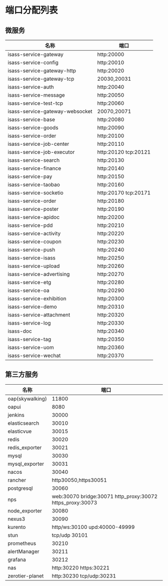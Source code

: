 # 端口分配列表

## 微服务


| 名称                            | 端口                   |
| --------------------------------- |----------------------|
| isass-service-gateway           | http:20000           |
| isass-service-config            | http:20010           |
| isass-service-gateway-http      | http:20020           |
| isass-service-gateway-tcp       | 20030,20031          |
| isass-service-auth              | http:20040           |
| isass-service-message           | http:20050           |
| isass-service-test-tcp          | http:20060           |
| isass-service-gateway-websocket | 20070,20071          |
| isass-service-base              | http:20080           |
| isass-service-goods             | http:20090           |
| isass-service-order             | http:20100           |
| isass-service-job-center        | http:20110           |
| isass-service-job-executor      | http:20120 tcp:20121 |
| isass-service-search            | http:20130           |
| isass-service-finance           | http:20140           |
| isass-service-pay               | http:20150           |
| isass-service-taobao            | http:20160           |
| isass-service-socketio          | http:20170 tcp:20171 |
| isass-service-order             | http:20180           |
| isass-service-poster            | http:20190           |
| isass-service-apidoc            | http:20200           |
| isass-service-pdd               | http:20210           |
| isass-service-activity          | http:20220           |
| isass-service-coupon            | http:20230           |
| isass-service-push              | http:20240           |
| isass-service-isass             | http:20250           |
| isass-service-upload            | http:20260           |
| isass-service-advertising       | http:20270           |
| isass-service-etg               | http:20280           |
| isass-service-oa                | http:20290           |
| isass-service-exhibition        | http:20300           |
| isass-service-demo              | http:20310           |
| isass-service-attachment        | http:20320           |
| isass-service-log               | http:20330           |
| isass-doc                       | http:20340           |
| isass-service-tag               | http:20350           |
| isass-service-uom               | http:20360           |
| isass-service-wechat            | http:20370           |

## 第三方服务


| 名称              | 端口                                                        |
|-----------------|-----------------------------------------------------------|
| oap(skywalking) | 11800                                                     |
| oapui           | 8080                                                      |
| jenkins         | 30000                                                     |
| elasticsearch   | 30010                                                     |
| elasticvue      | 30015                                                     |
| redis           | 30020                                                     |
| redis_exporter  | 30021                                                     |
| mysql           | 30030                                                     |
| mysql_exporter  | 30031                                                     |
| nacos           | 30040                                                     |
| rancher         | http30050,https30051                                      |
| postgresql      | 30060                                                     |
| nps             | web:30070 bridge:30071 http_proxy:30072 https_proxy:30073 |
| node_exporter   | 30080                                                     |
| nexus3          | 30090                                                     |
| kurento         | http/ws:30100 upd:40000-49999                             |
| stun            | tcp/udp 30101                                             |
| prometheus      | 30210                                                     |
| alertManager    | 30211                                                     |
| grafana         | 30212                                                     |
| nas             | http:30220 https:30221                                    |
| zerotier-planet | http:30230 tcp/udp:30231                                  |

